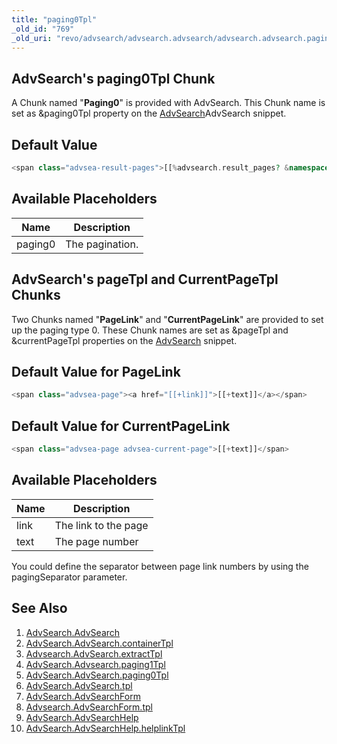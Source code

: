 ```yaml
---
title: "paging0Tpl"
_old_id: "769"
_old_uri: "revo/advsearch/advsearch.advsearch/advsearch.advsearch.paging0tpl"
---
```


## AdvSearch's paging0Tpl Chunk

A Chunk named "**Paging0**" is provided with AdvSearch. This Chunk name is set as &paging0Tpl property on the [AdvSearch](/extras/revo/advsearch/advsearch.advsearch "AdvSearch.AdvSearch")AdvSearch snippet.

## Default Value

``` php 
<span class="advsea-result-pages">[[%advsearch.result_pages? &namespace=`advsearch` &topic=`default`]]</span>[[+paging0]]
```

## Available Placeholders

| Name | Description |
|------|-------------|
| paging0 | The pagination. |

## AdvSearch's pageTpl and CurrentPageTpl Chunks

Two Chunks named "**PageLink**" and "**CurrentPageLink**" are provided to set up the paging type 0. 
These Chunk names are set as &pageTpl and &currentPageTpl properties on the [AdvSearch](/extras/revo/advsearch/advsearch.advsearch "AdvSearch.AdvSearch") snippet.

## Default Value for PageLink

``` php 
<span class="advsea-page"><a href="[[+link]]">[[+text]]</a></span>
```

## Default Value for CurrentPageLink

``` php 
<span class="advsea-page advsea-current-page">[[+text]]</span>
```

## Available Placeholders

| Name | Description |
|------|-------------|
| link | The link to the page |
| text | The page number |

You could define the separator between page link numbers by using the pagingSeparator parameter.

## See Also

1. [AdvSearch.AdvSearch](/extras/revo/advsearch/advsearch.advsearch)
  1. [AdvSearch.AdvSearch.containerTpl](/extras/revo/advsearch/advsearch.advsearch/advsearch.advsearch.containertpl)
  2. [Advsearch.AdvSearch.extractTpl](/extras/revo/advsearch/advsearch.advsearch/advsearch.advsearch.extracttpl)
  3. [AdvSearch.Advsearch.paging1Tpl](/extras/revo/advsearch/advsearch.advsearch/advsearch.advsearch.paging1tpl)
  4. [AdvSearch.AdvSearch.paging0Tpl](/extras/revo/advsearch/advsearch.advsearch/advsearch.advsearch.paging0tpl)
  5. [AdvSearch.AdvSearch.tpl](/extras/revo/advsearch/advsearch.advsearch/advsearch.advsearch.tpl)
2. [AdvSearch.AdvSearchForm](/extras/revo/advsearch/advsearch.advsearchform)
  1. [Advsearch.AdvSearchForm.tpl](/extras/revo/advsearch/advsearch.advsearchform/advsearch.advsearchform.tpl)
3. [AdvSearch.AdvSearchHelp](/extras/revo/advsearch/advsearch.advsearchhelp)
  1. [AdvSearch.AdvSearchHelp.helplinkTpl](/extras/revo/advsearch/advsearch.advsearchhelp/advsearch.advsearchhelp.helplinktpl)